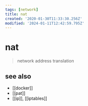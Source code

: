 ```yaml
---
tags: [network]
title: nat
created: '2020-01-30T11:33:30.256Z'
modified: '2024-01-11T12:42:59.795Z'
---
```


# nat

> network address translation

## see also

- [[docker]]
- [[pat]]
- [[ip]], [[iptables]]
